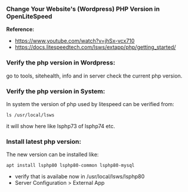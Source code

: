 ### Change Your Website's (Wordpress) PHP Version in OpenLiteSpeed

**Reference:** 
- https://www.youtube.com/watch?v=jhSx-vcx710
- https://docs.litespeedtech.com/lsws/extapp/php/getting_started/

### Verify the php version in Wordpress:

go to tools, sitehealth, info and in server check the current php version.

### Verify the php version in System:

In system the version of php used by litespeed can be verified from: 

```
ls /usr/local/lsws
```

it will show here like lsphp73 of lsphp74 etc.

### Install latest php version:
The new version can be installed like:

```
apt install lsphp80 lsphp80-common lsphp80-mysql
```





- verify that is availabe now in /usr/local/lsws/lsphp80
- Server Configuration > External App


